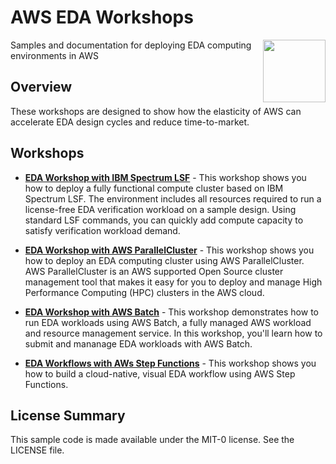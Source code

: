# AWS EDA Workshops
<img align="right" width="100" src="_images/AWS_EDA_Dark_2018-08-27.png">
Samples and documentation for deploying EDA computing environments in AWS

## Overview
These workshops are designed to show how the elasticity of AWS can accelerate EDA design cycles and reduce time-to-market.

## Workshops
- [**EDA Workshop with IBM Spectrum LSF**](workshops/eda-workshop-lsf) - This workshop shows you how to deploy a fully functional compute cluster based on IBM Spectrum LSF.  The environment includes all resources required to run a license-free EDA verification workload on a sample design. Using standard LSF commands, you can quickly add compute capacity to satisfy verification workload demand. 

- [**EDA Workshop with AWS ParallelCluster**](workshops/eda-workshop-parallel-cluster) - This workshop shows you how to deploy an EDA computing cluster using AWS ParallelCluster. AWS ParallelCluster is an AWS supported Open Source cluster management tool that makes it easy for you to deploy and manage High Performance Computing (HPC) clusters in the AWS cloud.

- [**EDA Workshop with AWS Batch**](workshops/eda-workshop-aws-batch) - This workshop demonstrates how to run EDA workloads using AWS Batch, a fully managed AWS workload and resource management service. In this workshop, you'll learn how to submit and mananage EDA workloads with AWS Batch.

- [**EDA Workflows with AWs Step Functions**](workshops/eda-workshop-aws-step-functions) - This workshop shows you how to build a cloud-native, visual EDA workflow using AWS Step Functions.  


## License Summary

This sample code is made available under the MIT-0 license. See the LICENSE file.
